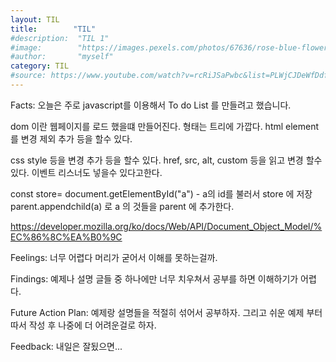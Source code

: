 ```yaml
---
layout: TIL
title:        "TIL"
#description:  "TIL 1"
#image:        "https://images.pexels.com/photos/67636/rose-blue-flower-rose-blooms-67636.jpeg?auto=compress&cs=tinysrgb&dpr=1&w=500"
#author:       "myself"
category: TIL
#source: https://www.youtube.com/watch?v=rcRiJSaPwbc&list=PLWjCJDeWfDdfVEcLGAfdJn_HXyM4Y7_k-&index=19
---
```



Facts: 오늘은 주로 javascript를 이용해서 To do List 를 만들려고 했습니다. 

dom 이란 웹페이지를 로드 했을떄 만들어진다. 형태는 트리에 가깝다.
html element 를 변경 제외 추가 등을 할수 있다. 

css style 등을 변경 추가 등을 할수 있다.
href, src, alt, custom 등을 읽고 변경 할수 있다. 
이벤트 리스너도 넣을수 있다고한다. 

const store= document.getElementById("a") - a의 id를 불러서 store 에 저장
parent.appendchild(a) 로 a 의 것들을 parent 에 추가한다.

https://developer.mozilla.org/ko/docs/Web/API/Document_Object_Model/%EC%86%8C%EA%B0%9C

Feelings: 너무 어렵다 머리가 굳어서 이해를 못하는걸까.

Findings: 예제나 설명 글들 중 하나에만 너무 치우쳐서 공부를 하면 이해하기가 어렵다.

Future Action Plan: 예제랑 설명들을 적절히 섞어서 공부하자. 그리고 쉬운 예제 부터 따서 작성 후 나중에 더 어려운걸로 하자.

Feedback: 내일은 잘됬으면...


<!--
<p>_layout 에 대하여</p>
layout 란 많이 쓰는 중복되는 코드들을 하나에 html 로 옮김으로써 계속 쓰는 중복 코드를 일일히 쓰지 않고 html을 불러서 쓰는것.
예를들어서 입사 지원서를 _layout 라고 하고 입사 지원서에 들어가는 내가 쓰는 내용들을 _post md 파일에 넣음. 그리고 md 파일 위에 layout: 입사지원서 를 씀으로써 입사 지원서 양식을 불러올 수 있다. 그러므로 _post md 파일에 매번 양식을 따로 작성 할 필요 없다.

<p>Today i learned how to link an external source link for my blog</p>
<p>오늘은 제 블로그를 위한 외부 링크를 작성하는 법을 배웠습니다.</p>
<p>Source: <a href="{{page.source}}">{{page.source}}</a></p>
  first{{page.source}} is referencing the source of the called page(http whatever). second {{page.source}} is the name that will be visible for the link in ur blog or whatever  -->

<!--https://www.youtube.com/watch?v=rcRiJSaPwbc&list=PLWjCJDeWfDdfVEcLGAfdJn_HXyM4Y7_k-&index=19
5:11-->